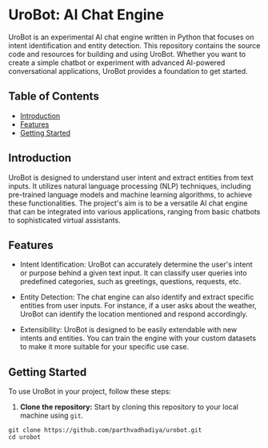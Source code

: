 # UroBot: AI Chat Engine

UroBot is an experimental AI chat engine written in Python that focuses on intent identification and entity detection. This repository contains the source code and resources for building and using UroBot. Whether you want to create a simple chatbot or experiment with advanced AI-powered conversational applications, UroBot provides a foundation to get started.

## Table of Contents

- [Introduction](#introduction)
- [Features](#features)
- [Getting Started](#getting-started)

## Introduction

UroBot is designed to understand user intent and extract entities from text inputs. It utilizes natural language processing (NLP) techniques, including pre-trained language models and machine learning algorithms, to achieve these functionalities. The project's aim is to be a versatile AI chat engine that can be integrated into various applications, ranging from basic chatbots to sophisticated virtual assistants.

## Features

- Intent Identification: UroBot can accurately determine the user's intent or purpose behind a given text input. It can classify user queries into predefined categories, such as greetings, questions, requests, etc.

- Entity Detection: The chat engine can also identify and extract specific entities from user inputs. For instance, if a user asks about the weather, UroBot can identify the location mentioned and respond accordingly.

- Extensibility: UroBot is designed to be easily extendable with new intents and entities. You can train the engine with your custom datasets to make it more suitable for your specific use case.


## Getting Started

To use UroBot in your project, follow these steps:

1. **Clone the repository:** Start by cloning this repository to your local machine using `git`.
```
git clone https://github.com/parthvadhadiya/urobot.git
cd urobot
```



